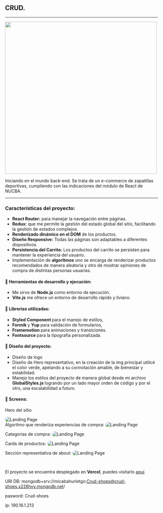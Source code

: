 
<h2 align="start">CRUD.</h2> 
<hr>

<!-- <h3 align="start">Lenguajes, herramientas y librerías utilizadas para el proyecto: </h3>  -->

<p align="start">
<img width="500px"  src="https://skillicons.dev/icons?i=html,css,js,react,vite,nodejs,styledcomponents,git,github,ps,perline=10"  />
</p>




Iniciando en el mundo back-end.  Se trata de un e-commerce de zapatillas deportivas, cumpliendo con las indicaciones del módulo de React de NUCBA. 
<hr>

<h3>Características del proyecto:</h3>

- <b>  React Router:</b> para manejar la navegación entre páginas.
- <b> Redux:</b> que me permite la gestión del estado global del sitio, facilitando la gestión de estados complejos.
- <b>Renderizado dinámico en el DOM</b> de los productos.
- <b>Diseño Responsive:</b> Todas las páginas son adaptables a diferentes dispositivos.
- <b>Persistencia del Carrito:</b> Los productos del carrito se persisten para mantener la experiencia del usuario.
- Implementación de <b>algorítmos</b> uno se encarga de renderizar productos recomendados de manera aleatoria y otro de mostrar opiniones de compra de distintas personas usuarias.

<h4>&#128640;  Herramientas de desarrollo y ejecución:</h4>


-   Me sirvo de <strong> Node.js </strong> como entorno de ejecución.  
- <strong> Vite.js</strong> me ofrece un entorno de desarrollo  rápido y liviano. 

<h4>&#128193; Librerías utilizadas:</h4> 

- <strong> Styled Component </strong> para el manejo de estilos,
- <strong> Formik </strong> y <strong> Yup </strong> para validación de formularios,  
- <strong> Framemotion </strong> para animaciones y transiciones. 
- <strong> Fontsource </strong> para la tipografía personalizada.



<h4>&#129309; Diseño del proyecto:</h4>

- Diseño de logo
- Diseño de Hero representativo, en la creación de la img principal utilicé el color verde, apelando a su connotación amable, de bienestar y estabilidad. 
- Manejo los estilos del proyecto de manera global desde mi archivo <strong> GlobalStyles.js </strong> logrando por un lado mayor orden de código y por el otro, una escalabilidad a futuro.

<h4>&#128248; Screens:</h4>

Hero del sitio

<img src="#" alt="Landing Page" style="max-width: 400px; border-radius: 10px;">

<br>
Algoritmo que renderiza experiencias de compra:


<img src="#" alt="Landing Page" style="max-width: 400px; border-radius: 10px;">

<br>

Categorias de compra:
<img src="#" alt="Landing Page" style="max-width: 400px; border-radius: 10px;">

Cards de productos:
<img src="#" alt="Landing Page" style="max-width: 400px; border-radius: 10px;">


Sección representativa de about:
<img src="#" alt="Landing Page" style="max-width: 400px; border-radius: 10px;">

<br>

El proyecto se encuentra desplegado en <b>Vercel</b>, puedes visitarlo <a href="#" target="_blank" >aquí</a>.


URI DB: mongodb+srv://micabahurletgo:Crud-shoes@crud-shoes.x226hvy.mongodb.net/

pasword: Crud-shoes

ip: 190.16.1.213